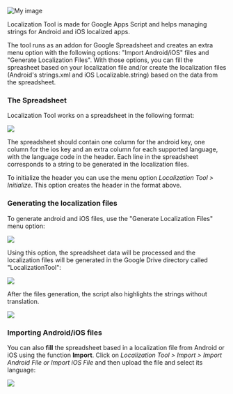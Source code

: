 ![My image](http://www.felipesilveira.com.br/localizationtool/logo.png)

Localization Tool is made for Google Apps Script and helps managing strings for Android and iOS localized apps.

The tool runs as an addon for Google Spreadsheet and creates an extra menu option with the following options: "Import Android/iOS" files and "Generate Localization Files". With those options, you can fill the spreasheet based on your localization file and/or create the localization files (Android's strings.xml and iOS Localizable.string) based on the data from the spreadsheet.

<h3>The Spreadsheet</h3>

Localization Tool works on a spreadsheet in the following format:

<img src="http://www.felipesilveira.com.br/localizationtool/spreadsheetformat.png" align="center" />

The spreadsheet should contain one column for the android key, one column for the ios key and an extra column for each supported language, with the language code in the header. Each line in the spreadsheet corresponds to a string to be generated in the localization files.

To initialize the header you can use the menu option <i>Localization Tool > Initialize</i>. This option creates the header in the format above.

<h3>Generating the localization files</h3>

To generate android and iOS files, use the "Generate Localization Files" menu option:

<img src="http://www.felipesilveira.com.br/localizationtool/generateitem.png" align="center" />

Using this option, the spreadsheet data will be processed and the localization files will be generated in the Google Drive directory called "LocalizationTool":

<img src="http://www.felipesilveira.com.br/localizationtool/directory.png" align="center" />

After the files generation, the script also highlights the strings without translation.

<img src="http://www.felipesilveira.com.br/localizationtool/spreadsheetafter.png" align="center" />

<h3>Importing Android/iOS files</h3>

You can also <b>fill</b> the spreadsheet based in a localization file from Android or iOS using the function <b>Import</b>. Click on <i>Localization Tool > Import > Import Android File or Import iOS File</i> and then upload the file and select its language:

<img src="http://www.felipesilveira.com.br/localizationtool/import.png" align="center" />

